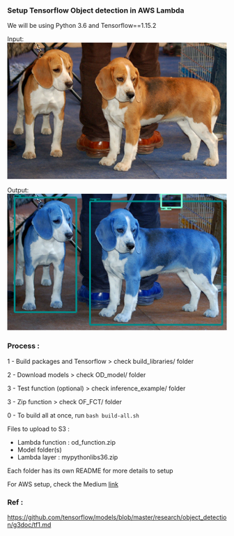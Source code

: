 ### Setup Tensorflow Object detection in AWS Lambda

We will be using Python 3.6 and Tensorflow==1.15.2

Input:
![Alt inout](inference_example/examples/image1.jpg?raw=true "Title")

Output:
![Alt output](inference_example/examples/image1-result.jpg?raw=true "Title")

### Process :

1 - Build packages and Tensorflow > check build_libraries/ folder

2 - Download models > check OD_model/ folder

3 - Test function (optional) > check inference_example/ folder

3 - Zip function > check OF_FCT/ folder

0 - To build all at once, run
```bash build-all.sh```

Files to upload to S3 :
- Lambda function : od_function.zip
- Model folder(s)
- Lambda layer : mypythonlibs36.zip

Each folder has its own README for more details to setup

For AWS setup, check the Medium [link](https://medium.com/@amtam0/using-tensorflow-object-detection-api-and-aws-lambda-39ea18754313?source=friends_link&sk=0014ae549a65c3800198e628745e74b4)

### Ref :

https://github.com/tensorflow/models/blob/master/research/object_detection/g3doc/tf1.md
